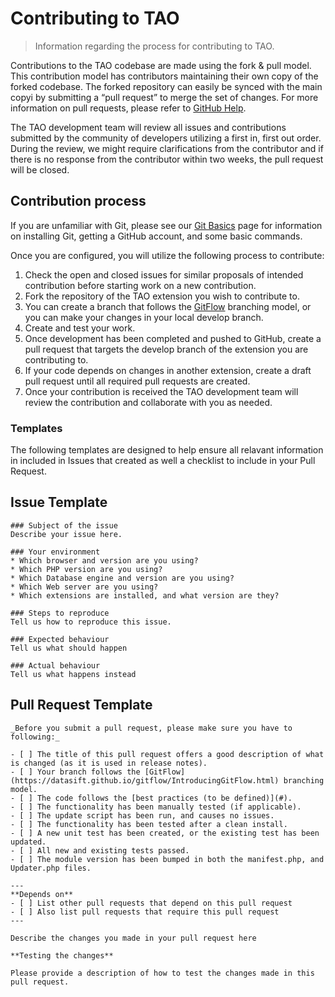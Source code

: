 # Contributing to TAO

> Information regarding the process for contributing to TAO.

Contributions to the TAO codebase are made using the fork & pull model. This contribution model has contributors maintaining their own copy of the forked codebase. The forked repository can easily be synced with the main copyi by submitting a “pull request” to merge the set of changes. For more information on pull requests, please refer to [GitHub Help](https://help.github.com/articles/about-pull-requests/).

The TAO development team will review all issues and contributions submitted by the community of developers utilizing a first in, first out order. During the review, we might require clarifications from the contributor and if there is no response from the contributor within two weeks, the pull request will be closed.

## Contribution process

If you are unfamiliar with Git, please see our [Git Basics](git-basics.md) page for information on installing Git, getting a GitHub account, and some basic commands.

Once you are configured, you will utilize the following process to contribute:

1. Check the open and closed issues for similar proposals of intended contribution before starting work on a new contribution.
2. Fork the repository of the TAO extension you wish to contribute to.
3. You can create a branch that follows the [GitFlow](https://datasift.github.io/gitflow/IntroducingGitFlow.html) branching model, or you can make your changes in your local develop branch.
4. Create and test your work.
5. Once development has been completed and pushed to GitHub, create a pull request that targets the develop branch of the extension you are contributing to.
6. If your code depends on changes in another extension, create a draft pull request until all required pull requests are created.
7. Once your contribution is received the TAO development team will review the contribution and collaborate with you as needed.

### Templates

The following templates are designed to help ensure all relavant information in included in Issues that created as well a checklist to include in your Pull Request.

## Issue Template

```
### Subject of the issue
Describe your issue here.

### Your environment
* Which browser and version are you using?
* Which PHP version are you using?
* Which Database engine and version are you using?
* Which Web server are you using?
* Which extensions are installed, and what version are they?

### Steps to reproduce
Tell us how to reproduce this issue.

### Expected behaviour
Tell us what should happen

### Actual behaviour
Tell us what happens instead

```

## Pull Request Template

```
_Before you submit a pull request, please make sure you have to following:_

- [ ] The title of this pull request offers a good description of what is changed (as it is used in release notes).
- [ ] Your branch follows the [GitFlow](https://datasift.github.io/gitflow/IntroducingGitFlow.html) branching model.
- [ ] The code follows the [best practices (to be defined)](#).
- [ ] The functionality has been manually tested (if applicable).
- [ ] The update script has been run, and causes no issues.
- [ ] The functionality has been tested after a clean install.
- [ ] A new unit test has been created, or the existing test has been updated.
- [ ] All new and existing tests passed.
- [ ] The module version has been bumped in both the manifest.php, and Updater.php files.

---
**Depends on**
- [ ] List other pull requests that depend on this pull request
- [ ] Also list pull requests that require this pull request
---

Describe the changes you made in your pull request here

**Testing the changes**

Please provide a description of how to test the changes made in this pull request.
```
